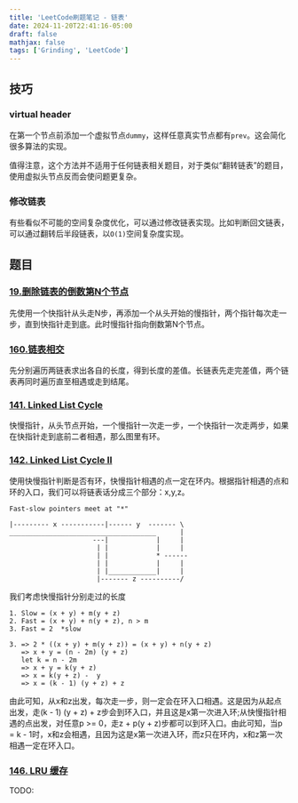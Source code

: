 ```yaml
---
title: 'LeetCode刷题笔记 - 链表'
date: 2024-11-20T22:41:16-05:00
draft: false
mathjax: false
tags: ['Grinding', 'LeetCode']
---
```


## 技巧

### virtual header

在第一个节点前添加一个虚拟节点`dummy`，这样任意真实节点都有`prev`。这会简化很多算法的实现。

值得注意，这个方法并不适用于任何链表相关题目，对于类似“翻转链表”的题目，使用虚拟头节点反而会使问题更复杂。

### 修改链表

有些看似不可能的空间复杂度优化，可以通过修改链表实现。比如判断回文链表，可以通过翻转后半段链表，以`O(1)`空间复杂度实现。

## 题目

### [19.删除链表的倒数第N个节点](https://leetcode.cn/problems/remove-nth-node-from-end-of-list/)

先使用一个快指针从头走N步，再添加一个从头开始的慢指针，两个指针每次走一步，直到快指针走到底。此时慢指针指向倒数第N个节点。

### [160.链表相交](https://leetcode.cn/problems/intersection-of-two-linked-lists-lcci/)

先分别遍历两链表求出各自的长度，得到长度的差值。长链表先走完差值，两个链表再同时遍历直至相遇或走到结尾。

### [141. Linked List Cycle](https://leetcode.com/problems/linked-list-cycle/description/)

快慢指针，从头节点开始，一个慢指针一次走一步，一个快指针一次走两步，如果在快指针走到底前二者相遇，那么图里有环。

### [142. Linked List Cycle II](https://leetcode.com/problems/linked-list-cycle-ii/description/)

使用快慢指针判断是否有环，快慢指针相遇的点一定在环内。根据指针相遇的点和环的入口，我们可以将链表话分成三个部分：x,y,z。

```
Fast-slow pointers meet at "*"

|--------- x -----------|------ y  ------- \
_____________________________________      |
                     ---|            |     |
                      | |            |     |
                      | |            * ------
                      | |            |     |
                      | |____________|     |
                      |------- z ----------/
```

我们考虑快慢指针分别走过的长度

```
1. Slow = (x + y) + m(y + z)
2. Fast = (x + y) + n(y + z), n > m
3. Fast = 2  *slow

3. => 2 * ((x + y) + m(y + z)) = (x + y) + n(y + z)
   => x + y = (n - 2m) (y + z)
   let k = n - 2m
   => x + y = k(y + z)
   => x = k(y + z) -  y
   => x = (k - 1) (y + z) + z
```

由此可知，从x和z出发，每次走一步，则一定会在环入口相遇。这是因为从起点出发，走(k - 1) (y + z) + z步会到环入口，并且这是x第一次进入环;从快慢指针相遇的点出发，对任意p >= 0，走z + p(y + z)步都可以到环入口。由此可知，当p = k - 1时，x和z会相遇，且因为这是x第一次进入环，而z只在环内，x和z第一次相遇一定在环入口。

### [146. LRU 缓存](https://leetcode.cn/problems/lru-cache/description)

TODO:

